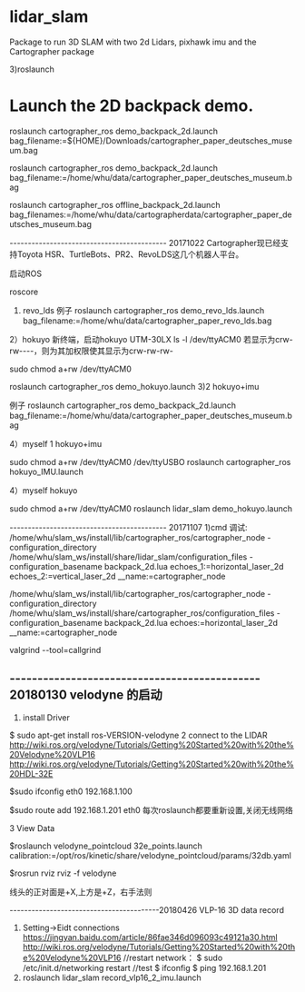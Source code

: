 # lidar_slam
Package to run 3D SLAM with two 2d Lidars, pixhawk imu and the Cartographer package

 
3)roslaunch
# Launch the 2D backpack demo.
roslaunch cartographer_ros demo_backpack_2d.launch bag_filename:=${HOME}/Downloads/cartographer_paper_deutsches_museum.bag

roslaunch cartographer_ros demo_backpack_2d.launch bag_filename:=/home/whu/data/cartographer_paper_deutsches_museum.bag

roslaunch cartographer_ros offline_backpack_2d.launch bag_filenames:=/home/whu/data/cartographerdata/cartographer_paper_deutsches_museum.bag


 
-------------------------------------------   20171022
Cartographer现已经支持Toyota HSR、TurtleBots、PR2、RevoLDS这几个机器人平台。

启动ROS 

roscore
1) revo_lds 例子
roslaunch cartographer_ros demo_revo_lds.launch bag_filename:=/home/whu/data/cartographer_paper_revo_lds.bag

2）hokuyo
新终端，启动hokuyo UTM-30LX
ls -l /dev/ttyACM0
若显示为crw-rw----，则为其加权限使其显示为crw-rw-rw-

sudo chmod a+rw /dev/ttyACM0

roslaunch cartographer_ros demo_hokuyo.launch
3)2 hokuyo+imu

例子
roslaunch cartographer_ros demo_backpack_2d.launch bag_filename:=/home/whu/data/cartographer_paper_deutsches_museum.bag

4）myself  1 hokuyo+imu

sudo chmod a+rw /dev/ttyACM0 /dev/ttyUSBO
roslaunch cartographer_ros hokuyo_IMU.launch

4）myself  hokuyo

sudo chmod a+rw /dev/ttyACM0 
roslaunch lidar_slam demo_hokuyo.launch

-------------------------------------------   20171107
1)cmd 调试:
/home/whu/slam_ws/install/lib/cartographer_ros/cartographer_node -configuration_directory /home/whu/slam_ws/install/share/lidar_slam/configuration_files -configuration_basename backpack_2d.lua echoes_1:=horizontal_laser_2d echoes_2:=vertical_laser_2d __name:=cartographer_node

/home/whu/slam_ws/install/lib/cartographer_ros/cartographer_node -configuration_directory /home/whu/slam_ws/install/share/cartographer_ros/configuration_files -configuration_basename backpack_2d.lua echoes:=horizontal_laser_2d __name:=cartographer_node

valgrind --tool=callgrind

--------------------------------------------- 20180130
velodyne 的启动
-----------------
1. install Driver

$ sudo apt-get install ros-VERSION-velodyne
2 connect to the LIDAR
http://wiki.ros.org/velodyne/Tutorials/Getting%20Started%20with%20the%20Velodyne%20VLP16
http://wiki.ros.org/velodyne/Tutorials/Getting%20Started%20with%20the%20HDL-32E

$sudo ifconfig eth0 192.168.1.100

$sudo route add 192.168.1.201 eth0  每次roslaunch都要重新设置,关闭无线网络

3 View Data

$roslaunch velodyne_pointcloud 32e_points.launch calibration:=/opt/ros/kinetic/share/velodyne_pointcloud/params/32db.yaml

$rosrun rviz rviz -f velodyne

线头的正对面是+X,上方是+Z，右手法则

-----------------------------------------20180426
VLP-16 3D data record  
1. Setting->Eidt connections
 https://jingyan.baidu.com/article/86fae346d096093c49121a30.html
 http://wiki.ros.org/velodyne/Tutorials/Getting%20Started%20with%20the%20Velodyne%20VLP16
 //restart network：
 $ sudo /etc/init.d/networking restart
 //test 
 $ ifconfig 
 $ ping 192.168.1.201
2. roslaunch lidar_slam record_vlp16_2_imu.launch 
